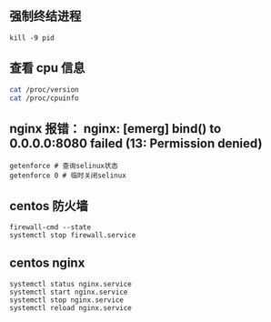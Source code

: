 ## 强制终结进程

```
kill -9 pid
```

## 查看 cpu 信息

```bash
cat /proc/version
cat /proc/cpuinfo
```

## nginx 报错： nginx: [emerg] bind() to 0.0.0.0:8080 failed (13: Permission denied)

```
getenforce # 查询selinux状态
getenforce 0 # 临时关闭selinux
```

## centos 防火墙

```
firewall-cmd --state
systemctl stop firewall.service
```

## centos nginx

```
systemctl status nginx.service
systemctl start nginx.service
systemctl stop nginx.service
systemctl reload nginx.service
```
